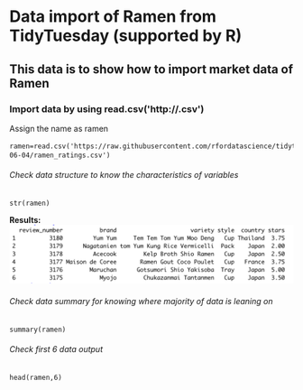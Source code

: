 # Data import of Ramen from TidyTuesday (supported by R)
## This data is to show how to import market data of Ramen

### Import data by using read.csv('http://.csv')
Assign the name as ramen
```
ramen=read.csv('https://raw.githubusercontent.com/rfordatascience/tidytuesday/master/data/2019/2019-06-04/ramen_ratings.csv')
```

###### Check data structure to know the characteristics of variables
```
str(ramen)
```
**Results:**
![](https://raw.githubusercontent.com/alansiu1929/Ramen/master/images/head_ramen.png)
 
###### Check data summary for knowing where majority of data is leaning on
```
summary(ramen)
```
 
###### Check first 6 data output
```
head(ramen,6)
```

